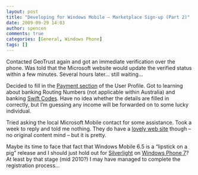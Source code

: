 ```yaml
---
layout: post
title: "Developing for Windows Mobile – Marketplace Sign-up (Part 2)"
date: 2009-09-29 14:03
author: spencen
comments: true
categories: [General, Windows Phone]
tags: []
---
```



Contacted GeoTrust again and got an immediate verification over the phone. Was told that the Microsoft website would update the verified status within a few minutes. Several hours later… still waiting…
  

Decided to fill in the [Payment section](http://developer.windowsmobile.com/Help.aspx?id=90e41e47-0a39-4c40-88be-92df843e2ef6) of the User Profile. Got to learning about banking Routing Numbers (not applicable within Australia) and banking [Swift Codes](http://swift-codes.blogspot.com/2008/01/australian-bank-swift-codes.html). Have no idea whether the details are filled in correctly, but I’m guessing any income will be forwarded on to some lucky individual.
  

Tried asking the local Microsoft Mobile contact for some assistance. Took a week to reply and told me nothing. They do have a [lovely web site](http://www.codemasons.com.au/) though – no original content mind – but it is pretty.
  

Maybe its time to face that fact that Windows Mobile 6.5 is a “lipstick on a pig” release and I should just hold out for [Silverlight](http://silverlight.net/learn/mobile/) on [Windows Phone 7](http://wmpoweruser.com/?p=8162)? At least by that stage (mid 2010?) I may have managed to complete the registration process…


